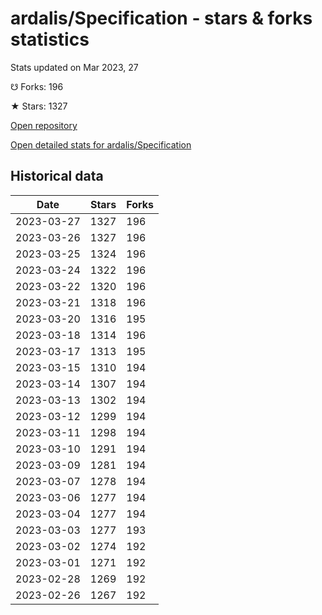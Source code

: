 # ardalis/Specification - stars & forks statistics

Stats updated on Mar 2023, 27

☋ Forks: 196

★ Stars: 1327

[Open repository](https://github.com/ardalis/Specification)

[Open detailed stats for ardalis/Specification](https://reviewgithub.com/rep/ardalis/Specification)

## Historical data
| Date | Stars | Forks |
|------|-------|-------|
| 2023-03-27 | 1327 | 196 | 
| 2023-03-26 | 1327 | 196 | 
| 2023-03-25 | 1324 | 196 | 
| 2023-03-24 | 1322 | 196 | 
| 2023-03-22 | 1320 | 196 | 
| 2023-03-21 | 1318 | 196 | 
| 2023-03-20 | 1316 | 195 | 
| 2023-03-18 | 1314 | 196 | 
| 2023-03-17 | 1313 | 195 | 
| 2023-03-15 | 1310 | 194 | 
| 2023-03-14 | 1307 | 194 | 
| 2023-03-13 | 1302 | 194 | 
| 2023-03-12 | 1299 | 194 | 
| 2023-03-11 | 1298 | 194 | 
| 2023-03-10 | 1291 | 194 | 
| 2023-03-09 | 1281 | 194 | 
| 2023-03-07 | 1278 | 194 | 
| 2023-03-06 | 1277 | 194 | 
| 2023-03-04 | 1277 | 194 | 
| 2023-03-03 | 1277 | 193 | 
| 2023-03-02 | 1274 | 192 | 
| 2023-03-01 | 1271 | 192 | 
| 2023-02-28 | 1269 | 192 | 
| 2023-02-26 | 1267 | 192 | 

